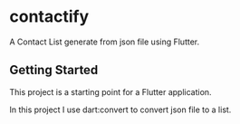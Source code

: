 # contactify

A Contact List generate from json file using Flutter.

## Getting Started

This project is a starting point for a Flutter application.

In this project I use dart:convert to convert json file to a list.

